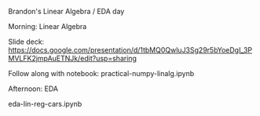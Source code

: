 Brandon's Linear Algebra / EDA day

Morning: Linear Algebra

Slide deck: https://docs.google.com/presentation/d/1tbMQ0QwluJ3Sg29r5bYoeDgI_3PMVLFK2jmpAuETNJk/edit?usp=sharing

Follow along with notebook:
practical-numpy-linalg.ipynb

Afternoon: EDA

eda-lin-reg-cars.ipynb